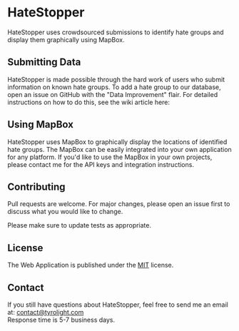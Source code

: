 # HateStopper

HateStopper uses crowdsourced submissions to identify hate groups and display them graphically using MapBox.

## Submitting Data

HateStopper is made possible through the hard work of users who submit information on known hate groups. To add a hate group to our database, open an issue on GitHub with the "Data Improvement" flair. For detailed instructions on how to do this, see the wiki article here:



## Using MapBox
HateStopper uses MapBox to graphically display the locations of identified hate groups. The MapBox can be easily integrated into your own application for any platform. If you'd like to use the MapBox in your own projects, please contact me for the API keys and integration instructions.

## Contributing
Pull requests are welcome. For major changes, please open an issue first to discuss what you would like to change.

Please make sure to update tests as appropriate.

## License
The Web Application is published under the
[MIT](https://choosealicense.com/licenses/mit/) license. 

## Contact
If you still have questions about HateStopper, feel free to send me an email at:
contact@tyrolight.com  
Response time is 5-7 business days.
